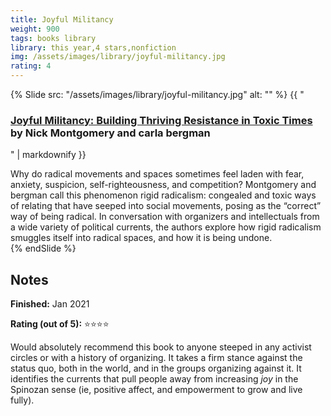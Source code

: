 ```yaml
---
title: Joyful Militancy
weight: 900
tags: books library
library: this year,4 stars,nonfiction
img: /assets/images/library/joyful-militancy.jpg
rating: 4
---
```


{% Slide src: "/assets/images/library/joyful-militancy.jpg" alt: "" %} {{ "
### [Joyful Militancy: Building Thriving Resistance in Toxic Times](https://www.akpress.org/joyful-militancy.html) by Nick Montgomery and carla bergman
" | markdownify }}

<div class="text-sm mtm">
Why do radical movements and spaces sometimes feel laden with fear, anxiety, suspicion, self-righteousness, and competition? Montgomery and bergman call this phenomenon rigid radicalism: congealed and toxic ways of relating that have seeped into social movements, posing as the “correct” way of being radical. In conversation with organizers and intellectuals from a wide variety of political currents, the authors explore how rigid radicalism smuggles itself into radical spaces, and how it is being undone.
</div>
{% endSlide %}


## Notes

**Finished:** Jan 2021

**Rating (out of 5):** ⭐⭐⭐⭐

Would absolutely recommend this book to anyone steeped in any activist circles or with a history of organizing. It takes a firm stance against the status quo, both in the world, and in the groups organizing against it. It identifies the currents that pull people away from increasing *joy* in the Spinozan sense (ie, positive affect, and empowerment to grow and live fully).
